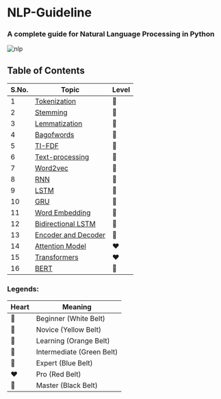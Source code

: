 # NLP-Guideline
### A complete guide for Natural Language Processing in Python

![nlp](https://user-images.githubusercontent.com/64016811/127821282-a9efe2f9-95b0-4974-b9dc-7df55f06044e.png)


## Table of Contents
| S.No. |  Topic |  Level  |
|-------|--------|---------|
| 1 | [Tokenization](https://github.com/MainakRepositor/NLP-Guideline/blob/master/Tokenization.py) | 🤍 |
| 2 | [Stemming](https://github.com/MainakRepositor/NLP-Guideline/blob/master/Stemming.py) | 🤍 |
| 3 | [Lemmatization](https://github.com/MainakRepositor/NLP-Guideline/blob/master/Lemmatization.py) | 🤍 |
| 4 | [Bagofwords](https://github.com/MainakRepositor/NLP-Guideline/blob/master/BagOfWords.py) | 💛 |
| 5 | [TI-FDF]() | 💛 |
| 6 | [Text-processing]() | 🧡 |
| 7 | [Word2vec]() | 🧡 |
| 8 | [RNN]() | 💚 |
| 9 | [LSTM]() | 💚 |
| 10 | [GRU]() | 💚 |
| 11 | [Word Embedding]() | 💙 |
| 12 | [Bidirectional LSTM]() | 💙 |
| 13 | [Encoder and Decoder]() | 💙 |
| 14 | [Attention Model]() | ❤ |
| 15 | [Transformers]() | ❤ |
| 16 | [BERT]() | 🖤 |


### Legends:
| Heart | Meaning |
|-------|---------|
| 🤍 | Beginner (White Belt) |
| 💛 | Novice (Yellow Belt) |
| 🧡 | Learning (Orange Belt) |
| 💚 | Intermediate (Green Belt) |
| 💙 | Expert (Blue Belt) |
| ❤  | Pro (Red Belt) |
| 🖤 | Master (Black Belt) |
